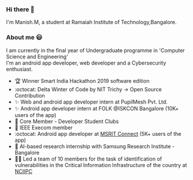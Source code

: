 ### Hi there 👋
I'm Manish.M, a student at Ramaiah Institute of Technology,Bangalore. 

<!--
**Manish-M2018/Manish-M2018** is a ✨ _special_ ✨ repository because its `README.md` (this file) appears on your GitHub profile.-->

### About me :smiley:

I am currently in the final year of Undergraduate programme in 'Computer Science and Engineering'<br>
I'm an android app developer, web developer and a Cybersecurity enthusiast.

- :trophy: Winner Smart India Hackathon 2019 software edition 
- :octocat: Delta Winter of Code by NIT Trichy -> Open Source Contribution 
- :sparkles: Web and android app developer intern at PupilMesh Pvt. Ltd.
- :sparkles: Android app developer intern at FOLK @ISKCON Bangalore (10K+ users of the app)
- :walking: Core Member - Developer Student Clubs
- :man: IEEE Execom member 
- :octocat: Android app developer at [MSRIT Connect](https://play.google.com/store/apps/details?id=msrit.msritconnect.com.msritconnect&hl=en) (5K+ users of the app)
- :robot: AI-based research internship with Samsung Research Institute - Bangalore
- :guardsman: Led a team of 10 members for the task of identification of vulnerabilities in the Critical Information Infrastructure of the country at [NCIIPC](https://www.nciipc.gov.in/)




